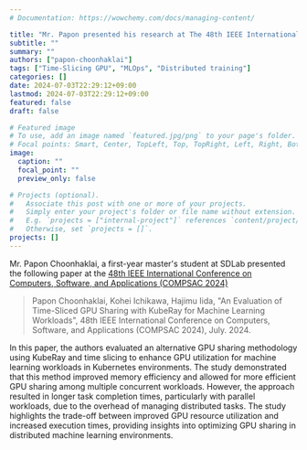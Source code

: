 ```yaml
---
# Documentation: https://wowchemy.com/docs/managing-content/

title: "Mr. Papon presented his research at The 48th IEEE International Conference on Computers, Software, and Applications (COMPSAC 2024)"
subtitle: ""
summary: ""
authors: ["papon-choonhaklai"]
tags: ["Time-Slicing GPU", "MLOps", "Distributed training"]
categories: []
date: 2024-07-03T22:29:12+09:00
lastmod: 2024-07-03T22:29:12+09:00
featured: false
draft: false

# Featured image
# To use, add an image named `featured.jpg/png` to your page's folder.
# Focal points: Smart, Center, TopLeft, Top, TopRight, Left, Right, BottomLeft, Bottom, BottomRight.
image:
  caption: ""
  focal_point: ""
  preview_only: false

# Projects (optional).
#   Associate this post with one or more of your projects.
#   Simply enter your project's folder or file name without extension.
#   E.g. `projects = ["internal-project"]` references `content/project/deep-learning/index.md`.
#   Otherwise, set `projects = []`.
projects: []
---
```


Mr. Papon Choonhaklai, a first-year master's student at SDLab presented the following paper at the [48th IEEE International Conference on Computers, Software, and Applications (COMPSAC 2024)](https://ieeecompsac.computer.org/2024/program/)

> Papon Choonhaklai, Kohei Ichikawa, Hajimu Iida, "An Evaluation of Time-Sliced GPU Sharing with KubeRay for Machine Learning Workloads", 48th IEEE International Conference on Computers, Software, and Applications (COMPSAC 2024), July. 2024.

In this paper, the authors evaluated an alternative GPU sharing methodology using KubeRay and time slicing to enhance GPU utilization for machine learning workloads in Kubernetes environments. The study demonstrated that this method improved memory efficiency and allowed for more efficient GPU sharing among multiple concurrent workloads. However, the approach resulted in longer task completion times, particularly with parallel workloads, due to the overhead of managing distributed tasks. The study highlights the trade-off between improved GPU resource utilization and increased execution times, providing insights into optimizing GPU sharing in distributed machine learning environments​.
